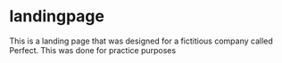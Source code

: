 # landingpage
This is a landing page that was designed for a fictitious company called Perfect. This was done for practice purposes

